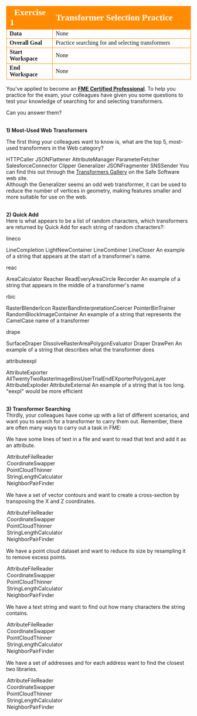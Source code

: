 <!--Exercise Section-->


<table style="border-spacing: 0px;border-collapse: collapse;font-family:serif">
<tr>
<td width=25% style="vertical-align:middle;background-color:darkorange;border: 2px solid darkorange">
<i class="fa fa-cogs fa-lg fa-pull-left fa-fw" style="color:white;padding-right: 12px;vertical-align:text-top"></i>
<span style="color:white;font-size:x-large;font-weight: bold">Exercise 1</span>
</td>
<td style="border: 2px solid darkorange;background-color:darkorange;color:white">
<span style="color:white;font-size:x-large;font-weight: bold">Transformer Selection Practice</span>
</td>
</tr>

<tr>
<td style="border: 1px solid darkorange; font-weight: bold">Data</td>
<td style="border: 1px solid darkorange">None</td>
</tr>

<tr>
<td style="border: 1px solid darkorange; font-weight: bold">Overall Goal</td>
<td style="border: 1px solid darkorange">Practice searching for and selecting transformers</td>
</tr>

<tr>
<td style="border: 1px solid darkorange; font-weight: bold">Start Workspace</td>
<td style="border: 1px solid darkorange">None</td>
</tr>

<tr>
<td style="border: 1px solid darkorange; font-weight: bold">End Workspace</td>
<td style="border: 1px solid darkorange">None</td>
</tr>

</table>

You've applied to become an **[FME Certified Professional](https://www.safe.com/partners/certification/)**. To help you practice for the exam, your colleagues have given you some questions to test your knowledge of searching for and selecting transformers.

Can you answer them?


<br>**1) Most-Used Web Transformers**
<quiz name="">
  <question multiple>
    <p>
      The first thing your colleagues want to know is, what are the top 5, most-used transformers in the Web category?
    </p>
    <answer correct>HTTPCaller</answer>
    <answer correct>JSONFlattener</answer>
    <answer>AttributeManager</answer>
    <answer correct>ParameterFetcher</answer>
    <answer>SalesforceConnector</answer>
    <answer>Clipper</answer>
    <answer correct>Generalizer</answer>
    <answer correct>JSONFragmenter</answer>
    <answer>SNSSender</answer>
    <explanation> You can find this out through the <a href="https://www.safe.com/transformers/#/">Transformers Gallery</a> on the Safe Software web site.
    <br>Although the Generalizer seems an odd web transformer, it can be used to reduce the number of vertices in geometry, making features smaller and more suitable for use on the web.
    </explanation>
  </question>
</quiz>


<br>**2) Quick Add**
<br>Here is what appears to be a list of random characters, which transformers are returned by Quick Add for each string of random characters?:
<quiz name="">
  <question>
    <p>
      lineco
    </p>
    <answer>LineCompletion</answer>
    <answer>LightNewContainer</answer>
    <answer correct>LineCombiner</answer>
    <answer>LineCloser</answer>
    <explanation> An example of a string that appears at the start of a transformer's name.
    </explanation>
  </question>

  <question>
    <p>reac</p>
    <answer correct>AreaCalculator</answer>
    <answer>Reacher</answer>
    <answer>ReadEveryAreaCircle</answer>
    <answer>Recorder</answer>
    <explanation>An example of a string that appears in the middle of a transformer's name</explanation>
  </question>

  <question>
    <p>rbic</p>
    <answer>RasterBlenderIcon</answer>
    <answer correct>RasterBandInterpretationCoercer</answer>
    <answer>PointerBinTrainer</answer>
    <answer>RandomBlockImageContainer</answer>
    <explanation>An example of a string that represents the CamelCase name of a transformer</explanation>
  </question>

  <question>
    <p>drape</p>
    <answer correct>SurfaceDraper</answer>
    <answer>DissolveRasterAreaPolygonEvaluator</answer>
    <answer>Draper</answer>
    <answer>DrawPen</answer>
    <explanation>An example of a string that describes what the transformer does</explanation>
  </question>

  <question>
    <p>attributeexpl</p>
    <answer>AttributeExporter</answer>
    <answer>AllTwentyTwoRasterImageBinsUserTrialEndEXporterPolygonLayer<answer>
    <answer correct>AttributeExploder</answer>
    <answer>AttributeExternal</answer>
    <explanation>An example of a string that is too long. "eexpl" would be more efficient</explanation>
  </question>

</quiz>

<br>**3) Transformer Searching**
<br>Thirdly, your colleagues have come up with a list of different scenarios, and want you to search for a transformer to carry them out. Remember, there are often many ways to carry out a task in FME:

<quiz name="">
  <question>
    <p>We have some lines of text in a file and want to read that text and add it as an attribute.<p>
    <answer>
      <option correct>AttributeFileReader</option>
      <option>CoordinateSwapper</option>
      <option>PointCloudThinner</option>
      <option>StringLengthCalculator</option>
      <option>NeighborPairFinder</option>
    </answer>
  </question>

  <question>  
    <p>We have a set of vector contours and want to create a cross-section by transposing the X and Z coordinates.<p>
    <answer>
      <option>AttributeFileReader</option>
      <option correct>CoordinateSwapper</option>
      <option>PointCloudThinner</option>
      <option>StringLengthCalculator</option>
      <option>NeighborPairFinder</option>
    </answer>
  </question>

  <question>
    <p>We have a point cloud dataset and want to reduce its size by resampling it to remove excess points.<p>
    <answer>
      <option correct>AttributeFileReader</option>
      <option>CoordinateSwapper</option>
      <option correct>PointCloudThinner</option>
      <option>StringLengthCalculator</option>
      <option>NeighborPairFinder</option>
    </answer>
  </question>

  <question>
    <p> We have a text string and want to find out how many characters the string contains.<p>
    <answer>
      <option correct>AttributeFileReader</option>
      <option>CoordinateSwapper</option>
      <option>PointCloudThinner</option>
      <option correct>StringLengthCalculator</option>
      <option>NeighborPairFinder</option>
    </answer>
  </question>

  <question>
    <p>We have a set of addresses and for each address want to find the closest two libraries.<p>
    <answer>
      <option correct>AttributeFileReader</option>
      <option>CoordinateSwapper</option>
      <option>PointCloudThinner</option>
      <option>StringLengthCalculator</option>
      <option correct>NeighborPairFinder</option>
    </answer>
  </question>
</quiz>
